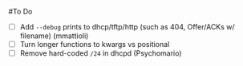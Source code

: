 #To Do

- [ ] Add ```--debug``` prints to dhcp/tftp/http (such as 404, Offer/ACKs w/ filename) (mmattioli)
- [ ] Turn longer functions to kwargs vs positional
- [ ] Remove hard-coded ```/24``` in dhcpd (Psychomario)
